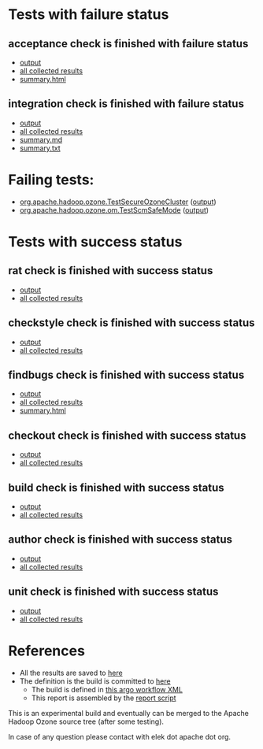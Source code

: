 # Tests with failure status

## acceptance check is finished with failure status

   * [output](https://raw.githubusercontent.com/elek/ozone-ci-03/master/pr/pr-hdds-1847-tcf62/acceptance/output.log)
   * [all collected results](https://github.com/elek/ozone-ci-03/tree/master/pr/pr-hdds-1847-tcf62/acceptance)
   * [summary.html](https://elek.github.io/ozone-ci-03/pr/pr-hdds-1847-tcf62/acceptance/summary.html)


## integration check is finished with failure status

   * [output](https://raw.githubusercontent.com/elek/ozone-ci-03/master/pr/pr-hdds-1847-tcf62/integration/output.log)
   * [all collected results](https://github.com/elek/ozone-ci-03/tree/master/pr/pr-hdds-1847-tcf62/integration)
   * [summary.md](https://github.com/elek/ozone-ci-03/tree/master/pr/pr-hdds-1847-tcf62/integration/summary.md)
   * [summary.txt](https://github.com/elek/ozone-ci-03/tree/master/pr/pr-hdds-1847-tcf62/integration/summary.txt)

# Failing tests: 

 * [org.apache.hadoop.ozone.TestSecureOzoneCluster](hadoop-ozone/integration-test/org.apache.hadoop.ozone.TestSecureOzoneCluster.txt) ([output](hadoop-ozone/integration-test/org.apache.hadoop.ozone.TestSecureOzoneCluster-output.txt))
 * [org.apache.hadoop.ozone.om.TestScmSafeMode](hadoop-ozone/integration-test/org.apache.hadoop.ozone.om.TestScmSafeMode.txt) ([output](hadoop-ozone/integration-test/org.apache.hadoop.ozone.om.TestScmSafeMode-output.txt))


# Tests with success status

## rat check is finished with success status

   * [output](https://raw.githubusercontent.com/elek/ozone-ci-03/master/pr/pr-hdds-1847-tcf62/rat/output.log)
   * [all collected results](https://github.com/elek/ozone-ci-03/tree/master/pr/pr-hdds-1847-tcf62/rat)


## checkstyle check is finished with success status

   * [output](https://raw.githubusercontent.com/elek/ozone-ci-03/master/pr/pr-hdds-1847-tcf62/checkstyle/output.log)
   * [all collected results](https://github.com/elek/ozone-ci-03/tree/master/pr/pr-hdds-1847-tcf62/checkstyle)


## findbugs check is finished with success status

   * [output](https://raw.githubusercontent.com/elek/ozone-ci-03/master/pr/pr-hdds-1847-tcf62/findbugs/output.log)
   * [all collected results](https://github.com/elek/ozone-ci-03/tree/master/pr/pr-hdds-1847-tcf62/findbugs)
   * [summary.html](https://elek.github.io/ozone-ci-03/pr/pr-hdds-1847-tcf62/findbugs/summary.html)


## checkout check is finished with success status

   * [output](https://raw.githubusercontent.com/elek/ozone-ci-03/master/pr/pr-hdds-1847-tcf62/checkout/output.log)
   * [all collected results](https://github.com/elek/ozone-ci-03/tree/master/pr/pr-hdds-1847-tcf62/checkout)


## build check is finished with success status

   * [output](https://raw.githubusercontent.com/elek/ozone-ci-03/master/pr/pr-hdds-1847-tcf62/build/output.log)
   * [all collected results](https://github.com/elek/ozone-ci-03/tree/master/pr/pr-hdds-1847-tcf62/build)


## author check is finished with success status

   * [output](https://raw.githubusercontent.com/elek/ozone-ci-03/master/pr/pr-hdds-1847-tcf62/author/output.log)
   * [all collected results](https://github.com/elek/ozone-ci-03/tree/master/pr/pr-hdds-1847-tcf62/author)


## unit check is finished with success status

   * [output](https://raw.githubusercontent.com/elek/ozone-ci-03/master/pr/pr-hdds-1847-tcf62/unit/output.log)
   * [all collected results](https://github.com/elek/ozone-ci-03/tree/master/pr/pr-hdds-1847-tcf62/unit)




# References

 * All the results are saved to [here](https://github.com/elek/ozone-ci-03/tree/master/pr/pr-hdds-1847-tcf62/)
 * The definition is the build is committed to [here](https://github.com/elek/argo-ozone)
    * The build is defined in [this argo workflow XML](https://github.com/elek/argo-ozone/blob/master/ozone-build.yaml)
    * This report is assembled by the [report script](https://github.com/elek/argo-ozone/blob/master/scripts/report.sh)

This is an experimental build and eventually can be merged to the Apache Hadoop Ozone source tree (after some testing).

In case of any question please contact with elek dot apache dot org.
